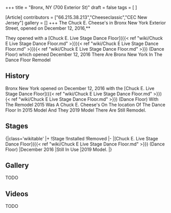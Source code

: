 +++
title = "Bronx, NY (700 Exterior St)"
draft = false
tags = [ ]

[Article]
contributors = ["66.215.38.213","Cheeseclassic","CEC New Jersey"]
gallery = []
+++
The Chuck E. Cheese's in Bronx New York Exterior Street, opened on December 12, 2016,**


They opened with a [Chuck E. Live Stage Dance Floor]({{< ref "wiki/Chuck E Live Stage Dance Floor.md" >}}){< ref "wiki/Chuck E Live Stage Dance Floor.md" >}}){< ref "wiki/Chuck E Live Stage Dance Floor.md" >}}) (Dance Floor) which opened December 12, 2016
There Are Bronx New York
In The Dance Floor Remodel

## History ##
Bronx New York opened on December 12, 2016 with the [Chuck E. Live Stage Dance Floor]({{< ref "wiki/Chuck E Live Stage Dance Floor.md" >}}){< ref "wiki/Chuck E Live Stage Dance Floor.md" >}}) (Dance Floor)
With The Remodel 2015 Was A Chuck E. Cheese's
On The location Of The Dance Floor
In 2015 Model And They 2019 Model There Are Still Remodel.

## Stages ##
{|class='wikitable'
|+
!Stage
!Installed
!Removed
|-
|[Chuck E. Live Stage Dance Floor]({{< ref "wiki/Chuck E Live Stage Dance Floor.md" >}}) (Dance Floor)
|December 2016
|Still In Use
|2019 Model.
|}

## Gallery ##
TODO
## Videos ##
TODO